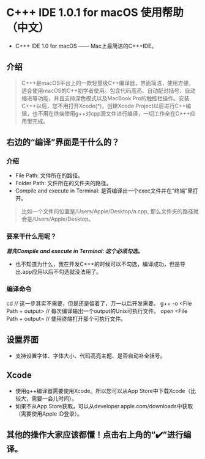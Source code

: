 #  C+++ IDE 1.0.1 for macOS 使用帮助（中文）
- C+++ IDE 1.0 for macOS —— Mac上最简洁的C+++IDE。

## 介绍
> C+++是macOS平台上的一款轻量级C++编译器，界面简洁，使用方便，适合使用macOS的C++初学者使用。包含代码高亮、自动配对括号、自动缩进等功能，并且支持深色模式以及MacBook Pro的触控栏操作。安装C+++以后，您不用打开Xcode(*)，创建Xcode Project以后进行C++编辑，也不用在终端使用g++对cpp源文件进行编译，一切工作全在C+++应用里完成。  

## 右边的“编译”界面是干什么的？
### 介绍
- File Path: 文件所在的路径。
- Folder Path: 文件所在的文件夹的路径。
- Compile and execute in Terminal: 是否编译出一个exec文件并在“终端”里打开。
> 比如一个文件的位置是/Users/Apple/Desktop/a.cpp, 那么文件夹的路径就会是/Users/Apple/Desktop。

### 要来干什么用呢？
***首先Compile and execute in Terminal: 这个必须勾选。***
- 也不知道为什么，我在开发C+++的时候可以不勾选，编译成功，但是导出.app应用以后不勾选就没法用了。

### 编译命令
cd <Folder Path> // 这一步其实不需要，但是还是留着了，万一以后开发需要。
g++ -o <File Path + output> <File Path> // 每次编译输出一个output的Unix可执行文件。
open <File Path + output> // 使用终端打开那个可执行文件。

## 设置界面
- 支持设置字体、字体大小、代码高亮主题、是否自动补全括号。

## Xcode
- 使用g++编译器需要使用Xcode。所以您可以从App Store中下载Xcode（比较大，需要一会儿时间）。
- 如果不从App Store获取，可以从developer.apple.com/downloads中获取（需要使用Apple ID登录）。

## 其他的操作大家应该都懂！点击右上角的“✔️”进行编译。

